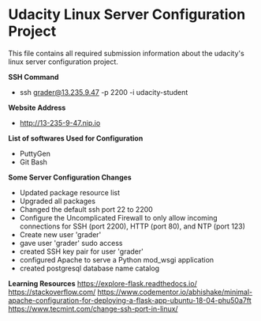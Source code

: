 # Udacity Linux Server Configuration Project

This file contains all required submission information about the udacity's linux server configuration project.

 **SSH Command** 
  - ssh grader@13.235.9.47 -p 2200 -i udacity-student

**Website Address**

  - http://13-235-9-47.nip.io

**List of softwares Used for Configuration**

  - PuttyGen
  - Git Bash

**Some Server Configuration Changes**

 - Updated package resource list
 - Upgraded all packages
 - Changed the default ssh port 22 to 2200
 - Configure the Uncomplicated Firewall to only allow incoming connections for SSH (port 2200), HTTP (port 80), and NTP (port 123)
 - Create new user 'grader'
 - gave user 'grader' sudo access
 - created SSH key pair for user 'grader'
 - configured Apache to serve a Python mod_wsgi application
 - created postgresql database name catalog
 

**Learning Resources**
 https://explore-flask.readthedocs.io/
https://stackoverflow.com/
https://www.codementor.io/abhishake/minimal-apache-configuration-for-deploying-a-flask-app-ubuntu-18-04-phu50a7ft
https://www.tecmint.com/change-ssh-port-in-linux/